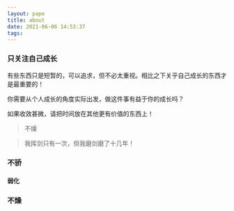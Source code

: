 ```yaml
---
layout: pape
title: about
date: 2021-06-06 14:53:37
tags:
---
```


 ### 只关注自己成长

  有些东西只是短暂的，可以追求，但不必太重视。相比之下关乎自己成长的东西才是最重要的！

  你需要从个人成长的角度实际出发，做这件事有益于你的成长吗？

  如果收效甚微，请把时间放在其他更有价值的东西上！

  > 不燥

  

  

  > 我挥剑只有一次，但我磨剑磨了十几年！

### 不骄

#### 弱化



### 不燥
